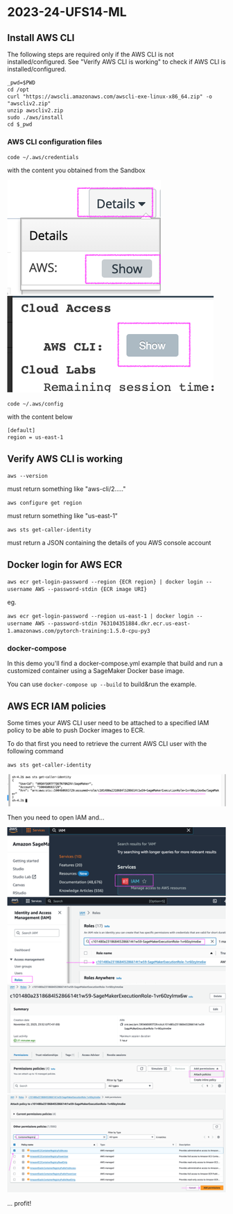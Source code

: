 # 2023-24-UFS14-ML

## Install AWS CLI

The following steps are required only if the AWS CLI is not installed/configured.
See "Verify AWS CLI is working" to check if AWS CLI is installed/configured.

```
_pwd=$PWD
cd /opt
curl "https://awscli.amazonaws.com/awscli-exe-linux-x86_64.zip" -o "awscliv2.zip"
unzip awscliv2.zip
sudo ./aws/install
cd $_pwd
```

### AWS CLI configuration files

`code ~/.aws/credentials`

with the content you obtained from the Sandbox

![2023-11-23_00.16.54.png](docs/images/00-aws-cli-credentials/2023-11-23_00.16.54.png)
![2023-11-23_00.17.54.png](docs/images/00-aws-cli-credentials/2023-11-23_00.17.54.png)

`code ~/.aws/config`

with the content below

```
[default]
region = us-east-1
```

## Verify AWS CLI is working

`aws --version`

must return something like "aws-cli/2....."

`aws configure get region`

must return something like "us-east-1"

`aws sts get-caller-identity`

must return a JSON containing the details of you AWS console account

## Docker login for AWS ECR

`aws ecr get-login-password --region {ECR region} | docker login --username AWS --password-stdin {ECR image URI}`

eg.

`aws ecr get-login-password --region us-east-1 | docker login --username AWS --password-stdin 763104351884.dkr.ecr.us-east-1.amazonaws.com/pytorch-training:1.5.0-cpu-py3`

### docker-compose

In this demo you'll find a docker-compose.yml example that build and run a customized container using a SageMaker Docker base image.

You can use `docker-compose up --build` to build&run the example.

## AWS ECR IAM policies

Some times your AWS CLI user need to be attached to a specified IAM policy to be able to push Docker images to ECR.

To do that first you need to retrieve the current AWS CLI user with the following command

`aws sts get-caller-identity`

![2023-11-23_01.39.49.png](docs/images/01-aws-iam-ecr-policy/2023-11-23_01.39.49.png)

Then you need to open IAM and...

![2023-11-23_01.40.38.png](docs/images/01-aws-iam-ecr-policy/2023-11-23_01.40.38.png)
![2023-11-23_01.42.30.png](docs/images/01-aws-iam-ecr-policy/2023-11-23_01.42.30.png)
![2023-11-23_01.43.28.png](docs/images/01-aws-iam-ecr-policy/2023-11-23_01.43.28.png)
![2023-11-23_01.44.12.png](docs/images/01-aws-iam-ecr-policy/2023-11-23_01.44.12.png)

... profit!
